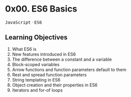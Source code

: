 # 0x00. ES6 Basics

<kbd>JavaScript</kbd> &middot; <kbd>ES6</kbd>

## Learning Objectives

1. What ES6 is
1. New features introduced in ES6
1. The difference between a constant and a variable
1. Block-scoped variables
1. Arrow functions and function parameters default to them
1. Rest and spread function parameters
1. String templating in ES6
1. Object creation and their properties in ES6
1. Iterators and for-of loops
